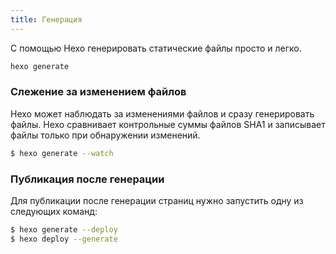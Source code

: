 ```yaml
---
title: Генерация
---
```


С помощью Hexo генерировать статические файлы просто и легко.

```bash
hexo generate
```

### Слежение за изменением файлов

Hexo может наблюдать за изменениями файлов и сразу генерировать файлы. Hexo сравнивает контрольные суммы файлов SHA1 и записывает файлы только при обнаружении изменений.

```bash
$ hexo generate --watch
```

### Публикация после генерации

Для публикации после генерации страниц нужно запустить одну из следующих команд:

```bash
$ hexo generate --deploy
$ hexo deploy --generate
```
